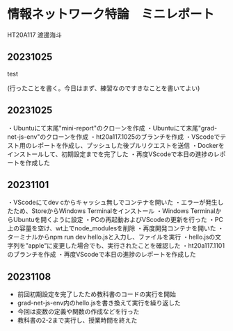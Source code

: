 # 情報ネットワーク特論　ミニレポート

HT20A117 渡邊海斗

## 20231025

test

(行ったことを書く。今日はまず、練習なのですきなことを書いてよい)

## 20231025

・Ubuntuにて末尾"mini-report"のクローンを作成
・Ubuntuにて末尾"grad-net-js-env"のクローンを作成
・ht20a117.1025のブランチを作成
・VScodeでテスト用のレポートを作成し、プッシュした後プルリクエストを送信
・Dockerをインストールして、初期設定までを完了した
・再度VScodeで本日の進捗のレポートを作成した

## 20231101

・VScodeにてdev cからキャッシュ無しでコンテナを開いた
・エラーが発生したため、StoreからWindows Terminalをインストール
・Windows TerminalからUbuntuを開くように設定
・PCの再起動およびVScodeの更新を行った
・PC上の容量を空け、wt上でnode_modulesを削除
・再度開発コンテナを開いた
・ターミナルからnpm run dev hello.jsと入力し、ファイルを実行
・hello.jsの文字列を”apple”に変更した場合でも、実行されたことを確認した
・ht20a117.1101のブランチを作成
・再度VScodeで本日の進捗のレポートを作成した

## 20231108
 
- 前回初期設定を完了したため教科書のコードの実行を開始
- grad-net-js-env内のhello.jsを書き換えて実行を繰り返した
- 今回は変数の定義や関数の作成などを行った
- 教科書の2-2まで実行し、授業時間を終えた
